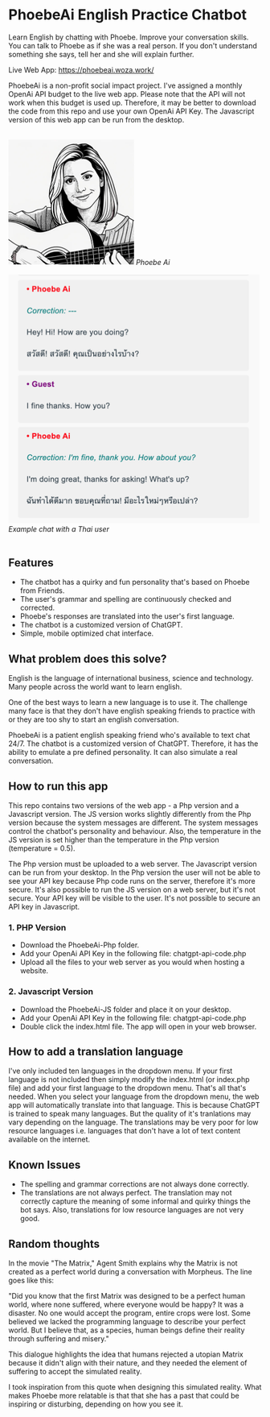 # PhoebeAi English Practice Chatbot
Learn English by chatting with Phoebe. Improve your conversation skills.<br>
You can talk to Phoebe as if she was a real person. If you don't understand something she says, tell her and she will explain further.<br>


Live Web App:
https://phoebeai.woza.work/

PhoebeAi is a non-profit social impact project. I've assigned a monthly OpenAi API budget to the live web app. Please note that the API will not work when this budget is used up. Therefore, it may be better to download the code from this repo and use your own OpenAi API Key. The Javascript version of this web app can be run from the desktop.

<br>
<img src="https://github.com/vbookshelf/PhoebeAi-English-Practice-Chatbot/blob/main/PhoebeAi-Php/assets/phoebe12.png" width="250"></img>
<i>Phoebe Ai</i><br>

<br>
<img src="https://github.com/vbookshelf/PhoebeAi-English-Practice-Chatbot/blob/main/images/example-chat.png" width="500"></img>
<i>Example chat with a Thai user</i><br>

<br>

## Features

- The chatbot has a quirky and fun personality that's based on Phoebe from Friends.
- The user's grammar and spelling are continuously checked and corrected.
- Phoebe's responses are translated into the user's first language.
- The chatbot is a customized version of ChatGPT.
- Simple, mobile optimized chat interface.

## What problem does this solve?

English is the language of international business, science and technology. Many people across the world want to learn english.

One of the best ways to learn a new language is to use it. The challenge many face is that they don't have english speaking friends to practice with or they are too shy to start an english conversation.

PhoebeAi is a patient english speaking friend who's available to text chat 24/7. The chatbot is a customized version of ChatGPT. Therefore, it has the ability to emulate a pre defined personality. It can also simulate a real conversation. 

## How to run this app

This repo contains two versions of the web app - a Php version and a Javascript version. The JS version works slightly differently from the Php version because the system messages are different. The system messages control the chatbot's personality and behaviour. Also, the temperature in the JS version is set higher than the temperature in the Php version (temperature = 0.5).

The Php version must be uploaded to a web server. The Javascript version can be run from your desktop. In the Php version the user will not be able to see your API key because Php code runs on the server, therefore it's more secure. It's also possible to run the JS version on a web server, but it's not secure. Your API key will be visible to the user. It's not possible to secure an API key in Javascript.

### 1. PHP Version
- Download the PhoebeAi-Php folder.
- Add your OpenAi API Key in the following file: chatgpt-api-code.php
- Upload all the files to your web server as you would when hosting a website.

### 2. Javascript Version
- Download the PhoebeAi-JS folder and place it on your desktop.
- Add your OpenAi API Key in the following file: chatgpt-api-code.php
- Double click the index.html file. The app will open in your web browser.

## How to add a translation language

I've only included ten languages in the dropdown menu. If your first language is not included then simply modify the index.html (or index.php file) and add your first language to the dropdown menu. That's all that's needed. When you select your language from the dropdown menu, the web app will automatically translate into that language. This is because ChatGPT is trained to speak many languages. But the quality of it's tranlations may vary depending on the language. The translations may be very poor for low resource languages i.e. languages that don't have a lot of text content available on the internet.

## Known Issues

- The spelling and grammar corrections are not always done correctly.
- The translations are not always perfect. The translation may not correctly capture the meaning of some informal and quirky things the bot says. Also, translations for low resource languages are not very good.

## Random thoughts

In the movie "The Matrix," Agent Smith explains why the Matrix is not created as a perfect world during a conversation with Morpheus. The line goes like this:

"Did you know that the first Matrix was designed to be a perfect human world, where none suffered, where everyone would be happy? It was a disaster. No one would accept the program, entire crops were lost. Some believed we lacked the programming language to describe your perfect world. But I believe that, as a species, human beings define their reality through suffering and misery."

This dialogue highlights the idea that humans rejected a utopian Matrix because it didn't align with their nature, and they needed the element of suffering to accept the simulated reality.

I took inspiration from this quote when designing this simulated reality. What makes Phoebe more relatable is that that she has a past that could be inspiring or disturbing, depending on how you see it.
